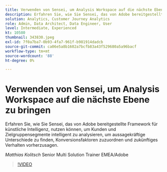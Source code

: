 ```yaml
---
title: Verwenden von Sensei, um Analysis Workspace auf die nächste Ebene zu bringen
description: Erfahren Sie, wie Sie Sensei, das von Adobe bereitgestellte künstliche Intelligenz-Framework, nutzen können, um Kunden und Zielgruppensegmente intelligent zu analysieren ... (Beschreibungen sollten zwischen 60 und 160 Zeichen lang sein)
solution: Analytics, Customer Journey Analytics
role: Admin, Data Architect, Data Engineer, User
level: Intermediate, Experienced
kt: 10580
thumbnail: 343830.jpeg
exl-id: 7f0a7ba7-0b93-4fa7-961f-b981914dadcb
source-git-commit: ca06e5a8b1602a7bcfb83a43f529680a5a96bacf
workflow-type: tm+mt
source-wordcount: '88'
ht-degree: 0%

---
```


# Verwenden von Sensei, um Analysis Workspace auf die nächste Ebene zu bringen

Erfahren Sie, wie Sie Sensei, das von Adobe bereitgestellte Framework für künstliche Intelligenz, nutzen können, um Kunden und Zielgruppensegmente intelligent zu analysieren, um aussagekräftige Unterschiede zu finden, Konversionsfaktoren zuzuordnen und zukünftiges Verhalten vorherzusagen.

*Matthias Kolitsch* Senior Multi Solution Trainer EMEA/Adobe

>[!VIDEO](https://video.tv.adobe.com/v/343830/?quality=12&learn=on)
